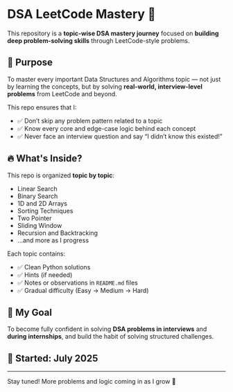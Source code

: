 # DSA LeetCode Mastery 🚀

This repository is a **topic-wise DSA mastery journey** focused on **building deep problem-solving skills** through LeetCode-style problems.

## 🎯 Purpose

To master every important Data Structures and Algorithms topic — not just by learning the concepts, but by solving **real-world, interview-level problems** from LeetCode and beyond.

This repo ensures that I:

- ✅ Don’t skip any problem pattern related to a topic
- ✅ Know every core and edge-case logic behind each concept
- ✅ Never face an interview question and say “I didn’t know this existed!”

## 🔥 What's Inside?

This repo is organized **topic by topic**:

- Linear Search
- Binary Search
- 1D and 2D Arrays
- Sorting Techniques
- Two Pointer
- Sliding Window
- Recursion and Backtracking
- ...and more as I progress

Each topic contains:

- ✅ Clean Python solutions
- ✅ Hints (if needed)
- ✅ Notes or observations in `README.md` files
- ✅ Gradual difficulty (Easy → Medium → Hard)

## 🧠 My Goal

To become fully confident in solving **DSA problems in interviews** and **during internships**, and build the habit of solving structured challenges.

## 📅 Started: July 2025

---

Stay tuned! More problems and logic coming in as I grow 💪
